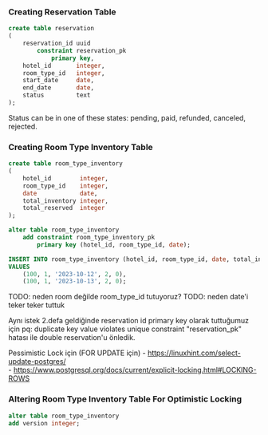 ### Creating Reservation Table
```sql
create table reservation
(
    reservation_id uuid
        constraint reservation_pk
            primary key,
    hotel_id       integer,
    room_type_id   integer,
    start_date     date,
    end_date       date,
    status         text
);
```

Status can be in one of these states: pending, paid, refunded, canceled, rejected.


### Creating Room Type Inventory Table
```sql
create table room_type_inventory
(
    hotel_id        integer,
    room_type_id    integer,
    date            date,
    total_inventory integer,
    total_reserved  integer
);

alter table room_type_inventory
    add constraint room_type_inventory_pk
        primary key (hotel_id, room_type_id, date);

INSERT INTO room_type_inventory (hotel_id, room_type_id, date, total_inventory, total_reserved)
VALUES
    (100, 1, '2023-10-12', 2, 0),
    (100, 1, '2023-10-13', 2, 0);
```

TODO: neden room değilde room_type_id tutuyoruz?
TODO: neden date'i teker teker tuttuk

Aynı istek 2.defa geldiğinde reservation id primary key olarak tuttuğumuz için
pq: duplicate key value violates unique constraint "reservation_pk" hatası ile double reservation'u önledik.

Pessimistic Lock için (FOR UPDATE için)
    - https://linuxhint.com/select-update-postgres/   
    - https://www.postgresql.org/docs/current/explicit-locking.html#LOCKING-ROWS

### Altering Room Type Inventory Table For Optimistic Locking
```sql
alter table room_type_inventory
add version integer;
```